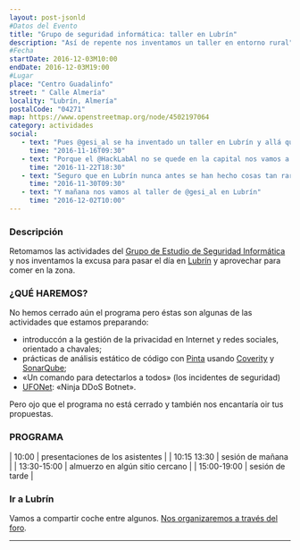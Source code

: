 ```yaml
---
layout: post-jsonld
#Datos del Evento
title: "Grupo de seguridad informática: taller en Lubrín"
description: "Así de repente nos inventamos un taller en entorno rural"
#Fecha
startDate: 2016-12-03M10:00
endDate: 2016-12-03M19:00
#Lugar
place: "Centro Guadalinfo"
street: " Calle Almería"
locality: "Lubrín, Almería"
postalCode: "04271"
map: https://www.openstreetmap.org/node/4502197064
category: actividades
social:
   - text: "Pues @gesi_al se ha inventado un taller en Lubrín y allá que nos vamos a ir"
     time: "2016-11-16T09:30"
   - text: "Porque el @HackLabAl no se quede en la capital nos vamos a Lubrín con @gesi_al"
     time: "2016-11-22T18:30"
   - text: "Seguro que en Lubrín nunca antes se han hecho cosas tan raras como las que vamos a hacer en @gesi_al el día 3"
     time: "2016-11-30T09:30"
   - text: "Y mañana nos vamos al taller de @gesi_al en Lubrín"
     time: "2016-12-02T10:00"
---
```


### Descripción

Retomamos las actividades del [Grupo de Estudio de Seguridad Informática](https://foro.hacklabalmeria.net/c/gesial) y nos inventamos la excusa para pasar el día en [Lubrín](https://es.wikipedia.org/wiki/Lubr%C3%ADn) y aprovechar para comer en la zona.


### ¿QUÉ HAREMOS?

No hemos cerrado aún el programa pero éstas son algunas de las actividades que estamos preparando:

 - introduccón a la gestión de la privacidad en Internet y redes sociales, orientado a chavales;
 - prácticas de análisis estático de código con  [Pinta](https://github.com/PintaProject/Pinta) usando [Coverity](https://scan.coverity.com/projects) y [SonarQube](https://sonarqube.com/);
 - «Un comando para detectarlos a todos» (los incidentes de seguridad)
 - [UFONet](http://ufonet.03c8.net/): «Ninja DDoS Botnet».

Pero ojo que el programa no está cerrado y también nos encantaría oir tus propuestas.


### PROGRAMA

| 10:00 | presentaciones de los asistentes  |
| 10:15 13:30  | sesión de mañana |
| 13:30-15:00   | almuerzo en algún sitio cercano |
| 15:00-19:00	|  sesión de tarde |

### Ir a Lubrín

Vamos a compartir coche entre algunos. [Nos organizaremos a través del foro](https://foro.hacklabalmeria.net/t/grupo-de-seguridad-informatica-taller-en-lubrin-03-12-2016/7860/2).

---
